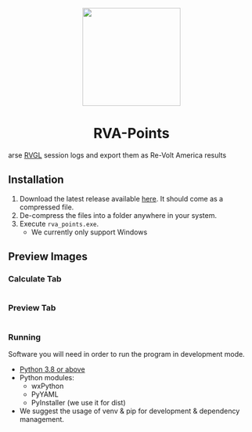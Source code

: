 <p align="center">
  <img height="200" width="200" src="https://user-images.githubusercontent.com/26081543/129637656-c5014e3e-cdf6-4437-9e0d-157bc63c14e7.png" />
</p>


<h1 align="center">RVA-Points</h1>
arse <a href="https://rvgl.re-volt.io/" target="_blank">RVGL</a> session logs and export them as Re-Volt America results</h4>


## Installation
  1. Download the latest release available [here](https://distribute.revolt-america.com/rva_points/rva_points-latest.zip). It should come as a compressed file.
  2. De-compress the files into a folder anywhere in your system.
  3. Execute `rva_points.exe`.
      * We currently only support Windows


## Preview Images
<p align="left">
  <h3>Calculate Tab</h3>
  <img src="https://user-images.githubusercontent.com/26081543/141656388-a35214aa-4511-4d16-9718-e3036c852d27.PNG" alt=""/>
  <h3>Preview Tab</h3>
  <img src="https://user-images.githubusercontent.com/26081543/129636799-4dc2c318-312c-4214-bedf-5d23a08187b4.PNG" alt=""/>
</p>

### Running
Software you will need in order to run the program in development mode.

- [Python 3.8 or above](https://www.python.org/downloads/)
- Python modules:
  - wxPython
  - PyYAML
  - PyInstaller (we use it for dist)
- We suggest the usage of venv & pip for development & dependency management.

